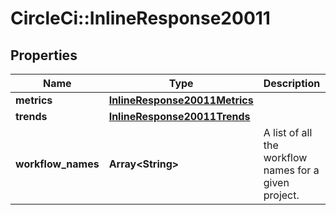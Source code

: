 # CircleCi::InlineResponse20011

## Properties
Name | Type | Description | Notes
------------ | ------------- | ------------- | -------------
**metrics** | [**InlineResponse20011Metrics**](InlineResponse20011Metrics.md) |  | 
**trends** | [**InlineResponse20011Trends**](InlineResponse20011Trends.md) |  | 
**workflow_names** | **Array&lt;String&gt;** | A list of all the workflow names for a given project. | 

